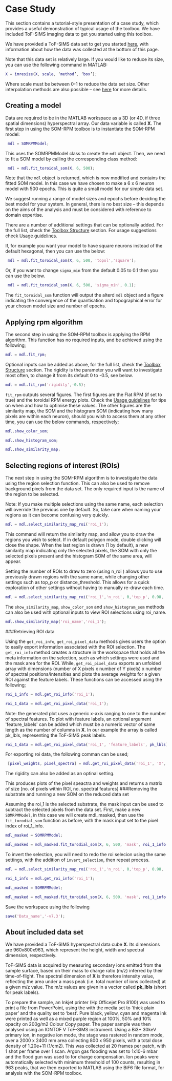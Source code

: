 # Case Study

This section contains a tutorial-style presentation of a case study, which provides a useful demonstration of typical usage of the
toolbox. We have included ToF-SIMS imaging data to get you started using this toolbox.

We have provided a ToF-SIMS data set to get you started [here](https://doi.org/10.26181/25648905.v1), with information about how the data was collected at the bottom of this page. 

Note that this data set is relatively large. If you would like to reduce its size, you can use the following command in MATLAB:

```MATLAB 
X = imresize(X, scale, ‘method’, ‘box’);
```

Where scale must be between 0-1 to reduce the data set size. Other interpolation methods are also possible – 
see [here](https://www.mathworks.com/help/matlab/ref/imresize.html) for more details.

## Creating a model
Data are required to be in the MATLAB workspace as a 3D (or 4D, if three spatial dimensions) hyperspectral array. Our data variable is called **X**. 
The first step in using the SOM-RPM toolbox is to instantiate the SOM-RPM model:
```MATLAB
 mdl = SOMRPMModel;
```
This uses the SOMRPMModel class to create the ```mdl``` object. Then, we need to fit a SOM model by calling the corresponding class method:

```MATLAB
 mdl = mdl.fit_toroidal_som(X, 6, 500);
```
Note that the ```mdl``` object is returned, which is now modified and contains the fitted SOM model. In this case we have chosen to make a 6 x 6 
neuron model with 500 epochs. This is quite a small model for our simple data set. 

We suggest running a range of model sizes and epochs before deciding the best model for your system. In general, there is no best size – this depends 
on the aims of the analysis and must be considered with reference to domain expertise. 

There are a number of additional settings that can be optionally added. For the full list, 
check the [Toolbox Structure](toolbox_structure.md) section. For usage suggestions check [Usage guidelines](usage_guidelines.md).  

If, for example you want your model to have square neurons instead of the default hexagonal, then you can use the below: 
 
```MATLAB
 mdl = mdl.fit_toroidal_som(X, 6, 500, 'topol','square');
```
Or, if you want to change ```sigma_min``` from the default 0.05 to 0.1 then you can use the below. 


```MATLAB
 mdl = mdl.fit_toroidal_som(X, 6, 500, 'sigma_min', 0.1);
```

The ```fit_toroidal_som``` function will output the alterd ```mdl``` object and a figure indicating the convergence of the quantisation and 
topographical error for your chosen model size and number of epochs. 

## Applying rpm algorithm

The second step in using the SOM-RPM toolbox is applying the RPM algorithm. 
This function has no required inputs, and be achieved using the following;

```MATLAB
mdl = mdl.fit_rpm;
```
Optional inputs can be added as above, for the full list, check the [Toolbox Structure](toolbox_structure.md) section. 
The rigidity is the parameter you will want to investigate most often, to change it from its default 0 to -0.5, see below. 


```MATLAB
mdl = mdl.fit_rpm('rigidity',-0.5);
```

```fit_rpm``` outputs several figures. The first figures are the Flat RPM (if set to true) and the toroidal RPM energy plots. 
Check the [Usage guidelines](usage_guidelines.md) for tips on when and how to optimise these values. The other figures are the similarity map, the SOM and the histogram SOM (indicating how many pixels are within each neuron),
 should you wish to access them at any other time, you can use the below commands, respectively;

```MATLAB
mdl.show_color_som;

mdl.show_histogram_som;

mdl.show_similarity_map;
```

## Selecting regions of interest (ROIs)

The next step in using the SOM-RPM algorithm is to investigate the data using the region selection function. 
This can also be used to remove background pixels from the data set. 
The only required input is the name of the region to be selected. 

Note: If you make multiple selections using the same name, each selection will override the previous one by default. 
So, take care when naming your regions as it can become confusing very quickly. 


```MATLAB
mdl = mdl.select_similarity_map_roi('roi_1');
```

This command will return the similarity map, and allow you to draw the regions you wish to select. If in default polygon mode, double clicking will close the shape. 
When the last region is drawn (1 by default), a new similarity map indicating only the selected pixels, the SOM with only the selected pixels present and the 
histogram SOM of the same area, will appear.   

Setting the number of ROIs to draw to zero (using n_roi ) allows you to use previously drawn regions with the same name, 
while changing other settings such as top_p or distance_threshold. 
This allows for a quick exploration of other settings without having to manually re-draw each time. 

```MATLAB  
mdl = mdl.select_similarity_map_roi('roi_1','n_roi', 0,'top_p', 0.98, 'dist_threshold', 0.15);
```

The ```show_similarity_map```, ```show_color_som``` and ```show_histogram_som``` methods can also be used with 
optional inputs to view ROI selections using roi_name.

```MATLAB
mdl.show_similarity_map('roi_name','roi_1');
```

###Retrieving ROI data 

Using the ```get_roi_info```, ```get_roi_pixel_data``` methods gives users the option to easily export information 
associated with the ROI selection.
The ```get_roi_info``` method creates a structure in the workspace that holds all the meta information on the selection, 
such as which settings were used and the mask area for the ROI. 
While, ```get_roi_pixel_data``` exports an unfolded array with dimensions
 (number of X pixels x number of Y pixels) x number of spectral positions/intensities and plots the average weights for 
a given ROI against the feature labels. These functions can be accessed using the following;

```MATLAB
roi_1_info = mdl.get_roi_info('roi_1');

roi_1_data = mdl.get_roi_pixel_data('roi_1');
```
Note: the generated plot uses a generic x-axis ranging to one to the number of spectral features. To plot with feature labels, 
an optional argument 'feature_labels' can be added which must be a numeric vector of same length as the number of columns in **X**.
In our example the array is called pk_lbls, representing the ToF-SIMS peak labels.
```MATLAB
roi_1_data = mdl.get_roi_pixel_data('roi_1', 'feature_labels', pk_lbls);
```
For exporting roi data, the following comman can be used;  

```MATLAB
 [pixel_weights, pixel_spectra] = mdl.get_roi_pixel_data('roi_1', 'X', X, 'feature_labels', feature_labels);
``` 
The rigidity can also be added as an optinal setting. 

This produces plots of the pixel speactra and weights and returns a matrix of size [no. of pixels within ROI, no. spectral features] 
###Removing the substrate and running a new SOM on the reduced data set

Assuming the roi_1 is the selected substrate, the mask input can be used to subtract the selected pixels from the data set.
First, make a new ```SOMRPMModel```, in this case we will create mdl_masked, then use the ``fit_torodial_som`` function as before, 
with the mask input set to the pixel index of roi_1_info. 

```MATLAB
mdl_masked = SOMRPMModel;

mdl_masked = mdl_masked.fit_torodial_som(X, 6, 500, 'mask', roi_1_info.pixel_ind);
```

To invert the selection, you will need to redo the roi selecion using the same settings, with the addition of ```invert_selection```, 
then repeat process. 
  
```MATLAB  
mdl = mdl.select_similarity_map_roi('roi_1','n_roi', 0,'top_p', 0.98, 'dist_threshold', 0.15, 'invert_selection', true);

roi_1_info = mdl.get_roi_info('roi_1');

mdl_masked = SOMRPMModel;

mdl_masked = mdl_masked.fit_toroidal_som(X, 6, 500, 'mask', roi_1_info.pixel_ind);
```
Save the workspace using the following 
```MATLAB
save('Data_name','-v7.3');
```

## About included data set
We have provided a ToF-SIMS hyperspectral data cube **X**. Its dimensions are 960x800x963, which represent the height, width 
and spectral dimension, respectively. 

ToF-SIMS data is acquired by measuring secondary ions emitted from the sample surface, based on their mass to charge ratio (m/z) inferred by their time-of-flight. 
The spectral dimension of **X** is therefore intensity value, reflecting the area under a mass peak (i.e. total number of ions collected) at a given m/z value. 
The m/z values are given in a vector called **pk_lbls** (short for peak labels).

To prepare the sample, an Inkjet printer (Hp Officejet Pro 8100) was used to print a file from PowerPoint, using the with the 
media set to ‘thick plain paper’ and the quality set to ‘best’. Pure black, yellow, cyan and magenta ink were 
printed as well as a mixed purple region at 100%, 50% and 10% opacity on 200g/m2 Colour Copy paper. The paper 
sample was then analysed using an IONTOF V ToF-SIMS instrument. Using a Bi3+ 30keV primary ion, in negative ion mode, 
the stage was rastered in random mode, over a 2000 x 2400 mm area collecting 800 x 950 pixels, with a total dose density 
of 1.20e+11 (1/cm2). This was collected at 20 frames per patch, with 1 shot per frame over 1 scan. Argon gas 
flooding was set to 1x10-6 mbar and the flood gun was used to for charge compensation. Ion peaks were 
automatically selected with minimum threshold of 100 counts, resulting in 963 peaks, that we then exported to MATLAB 
using the BiF6 file format, for analysis with the SOM-RPM toolbox.  